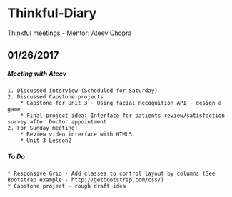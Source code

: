 # Thinkful-Diary
Thinkful meetings - Mentor: Ateev Chopra

## 01/26/2017

##### Meeting with Ateev

	1. Discussed interview (Scheduled for Saturday)
	2. Discussed Capstone projects
		* Capstone for Unit 3 - Using facial Recognition API - design a game
		* Final project idea: Interface for patients review/satisfaction survey after Doctor appointment
	2. For Sunday meeting: 
		* Review video interface with HTML5
		* Unit 3 Lesson2

##### To Do

	* Responsive Grid - Add classes to control layout by columns (See Bootstrap example - http://getbootstrap.com/css/)
	* Capstone project - rough draft idea

